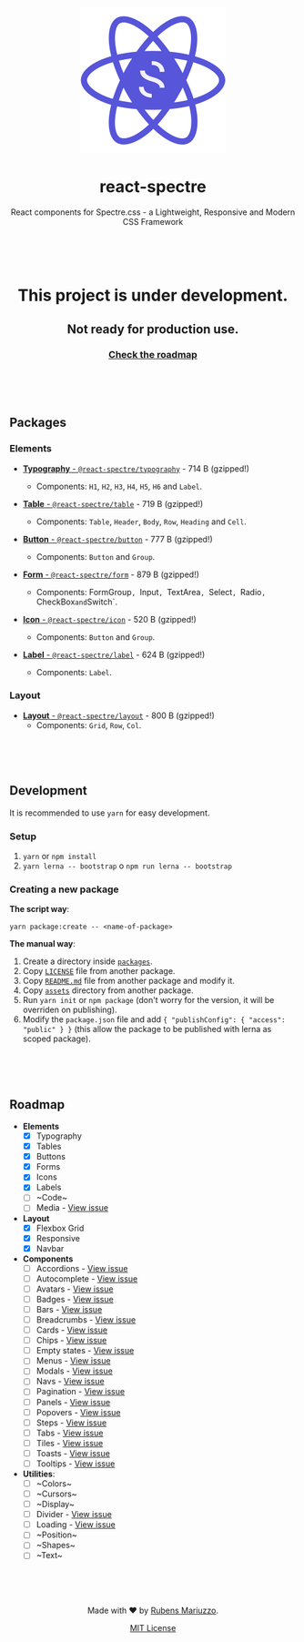 <div align=center>
<img src=".github/react-spectre-logo.png" width="256" height="256">

# react-spectre
React components for Spectre.css - a Lightweight, Responsive and Modern CSS Framework

<br><br><br>
</div>

<div align=center>

# This project is under development.
## Not ready for production use.
### [Check the roadmap](#roadmap)

</div>

<br><br><br>

## Packages

### Elements

  - [**Typography** - `@react-spectre/typography`](packages/typography) - <!-- markdown-exec(cmd:./node_modules/.bin/gzip-size ./packages/typography/dist/typography.js, match:\d+ \w+) -->714 B<!-- /markdown-exec --> (gzipped!)
    - Components: `H1`, `H2`, `H3`, `H4`, `H5`, `H6` and `Label`.

  - [**Table** - `@react-spectre/table`](packages/table) - <!-- markdown-exec(cmd:./node_modules/.bin/gzip-size ./packages/table/dist/table.js, match:\d+ \w+) -->719 B<!-- /markdown-exec --> (gzipped!)
    - Components: `Table`, `Header`, `Body`, `Row`, `Heading` and `Cell`.

  - [**Button** - `@react-spectre/button`](packages/button) - <!-- markdown-exec(cmd:./node_modules/.bin/gzip-size ./packages/button/dist/button.js, match:\d+ \w+) -->777 B<!-- /markdown-exec --> (gzipped!)
    - Components: `Button` and `Group`.

  - [**Form** - `@react-spectre/form`](packages/form) - <!-- markdown-exec(cmd:./node_modules/.bin/gzip-size ./packages/form/dist/form.js, match:\d+ \w+) -->879 B<!-- /markdown-exec --> (gzipped!)
    - Components: FormGroup`, `Input`, `TextArea`, `Select`, `Radio`, `CheckBox` and `Switch`.

  - [**Icon** - `@react-spectre/icon`](packages/icon) - <!-- markdown-exec(cmd:./node_modules/.bin/gzip-size ./packages/icon/dist/icon.js, match:\d+ \w+) -->520 B<!-- /markdown-exec --> (gzipped!)
    - Components: `Button` and `Group`.

  - [**Label** - `@react-spectre/label`](packages/label) - <!-- markdown-exec(cmd:./node_modules/.bin/gzip-size ./packages/label/dist/label.js, match:\d+ \w+) -->624 B<!-- /markdown-exec --> (gzipped!)
    - Components: `Label`.

### Layout

  - [**Layout** - `@react-spectre/layout`](packages/layout) - <!-- markdown-exec(cmd:./node_modules/.bin/gzip-size ./packages/layout/dist/layout.js, match:\d+ \w+) -->800 B<!-- /markdown-exec --> (gzipped!)
    - Components: `Grid`, `Row`, `Col`.

<br><br><br>

## Development

It is recommended to use `yarn` for easy development.

### Setup

 1. `yarn` or `npm install`
 2. `yarn lerna -- bootstrap` o `npm run lerna -- bootstrap`

### Creating a new package

**The script way**:

```shell
yarn package:create -- <name-of-package>
```

**The manual way**:

  1. Create a directory inside [`packages`](packages).
  2. Copy [`LICENSE`](packages/typography/LICENSE) file from another package.
  3. Copy [`README.md`](packages/typography/README.md) file from another package and modify it.
  4. Copy [`assets`](packages/typography/assets) directory from another package.
  5. Run `yarn init` or `npm package` (don't worry for the version, it will be overriden on publishing).
  6. Modify the `package.json` file and add `{ "publishConfig": { "access": "public" } }` (this allow the package to be published with lerna as scoped package).


<br><br><br>

## Roadmap

  - **Elements**
    - [x] Typography
    - [x] Tables
    - [x] Buttons
    - [x] Forms
    - [x] Icons
    - [x] Labels
    - [ ] ~Code~
    - [ ] Media - [View issue](https://github.com/react-spectre/react-spectre/issues/2)

  - **Layout**
    - [x] Flexbox Grid
    - [x] Responsive
    - [x] Navbar

  - **Components**
    - [ ] Accordions - [View issue](https://github.com/react-spectre/react-spectre/issues/4)
    - [ ] Autocomplete - [View issue](https://github.com/react-spectre/react-spectre/issues/5)
    - [ ] Avatars - [View issue](https://github.com/react-spectre/react-spectre/issues/6)
    - [ ] Badges - [View issue](https://github.com/react-spectre/react-spectre/issues/7)
    - [ ] Bars - [View issue](https://github.com/react-spectre/react-spectre/issues/8)
    - [ ] Breadcrumbs - [View issue](https://github.com/react-spectre/react-spectre/issues/9)
    - [ ] Cards - [View issue](https://github.com/react-spectre/react-spectre/issues/10)
    - [ ] Chips - [View issue](https://github.com/react-spectre/react-spectre/issues/11)
    - [ ] Empty states - [View issue](https://github.com/react-spectre/react-spectre/issues/12)
    - [ ] Menus - [View issue](https://github.com/react-spectre/react-spectre/issues/13)
    - [ ] Modals - [View issue](https://github.com/react-spectre/react-spectre/issues/14)
    - [ ] Navs - [View issue](https://github.com/react-spectre/react-spectre/issues/15)
    - [ ] Pagination - [View issue](https://github.com/react-spectre/react-spectre/issues/16)
    - [ ] Panels - [View issue](https://github.com/react-spectre/react-spectre/issues/17)
    - [ ] Popovers - [View issue](https://github.com/react-spectre/react-spectre/issues/18)
    - [ ] Steps - [View issue](https://github.com/react-spectre/react-spectre/issues/19)
    - [ ] Tabs - [View issue](https://github.com/react-spectre/react-spectre/issues/20)
    - [ ] Tiles - [View issue](https://github.com/react-spectre/react-spectre/issues/21)
    - [ ] Toasts - [View issue](https://github.com/react-spectre/react-spectre/issues/22)
    - [ ] Tooltips - [View issue](https://github.com/react-spectre/react-spectre/issues/23)

  - **Utilities**:
    - [ ] ~Colors~
    - [ ] ~Cursors~
    - [ ] ~Display~
    - [ ] Divider - [View issue](https://github.com/react-spectre/react-spectre/issues/24)
    - [ ] Loading - [View issue](https://github.com/react-spectre/react-spectre/issues/25)
    - [ ] ~Position~
    - [ ] ~Shapes~
    - [ ] ~Text~

<div align=center>
<br><br><br>

Made with :heart: by [Rubens Mariuzzo](https://github.com/rmariuzzo).

[MIT License](LICENSE)

</div>
